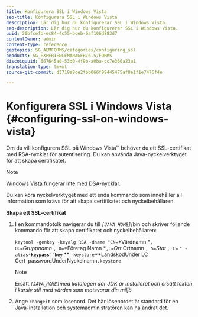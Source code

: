 ```yaml
---
title: Konfigurera SSL i Windows Vista
seo-title: Konfigurera SSL i Windows Vista
description: Lär dig hur du konfigurerar SSL i Windows Vista.
seo-description: Lär dig hur du konfigurerar SSL i Windows Vista.
uuid: 20bfcefb-ec84-4c55-bceb-6af106d883d7
contentOwner: admin
content-type: reference
geptopics: SG_AEMFORMS/categories/configuring_ssl
products: SG_EXPERIENCEMANAGER/6.5/FORMS
discoiquuid: 667645a0-53d0-4f9b-a0ba-cc7e366a23a1
translation-type: tm+mt
source-git-commit: d3719a9ce2fbb066f99445475af8e1f1e7476f4e

---
```



# Konfigurera SSL i Windows Vista {#configuring-ssl-on-windows-vista}

Om du vill konfigurera SSL på Windows Vista™ behöver du ett SSL-certifikat med RSA-nycklar för autentisering. Du kan använda Java-nyckelverktyget för att skapa certifikatet.

>[!NOTE]
>
>Windows Vista fungerar inte med DSA-nycklar.

Du kan köra nyckelverktyget med ett enda kommando som innehåller all information som krävs för att skapa certifikatet och nyckelbehållaren.

**Skapa ett SSL-certifikat**

1. I en kommandotolk navigerar du till *`[JAVA HOME]`*/bin och skriver följande kommando för att skapa certifikatet och nyckelbehållaren:

   `keytool -genkey -keyalg RSA -dname "CN=`*Värdnamn *`, OU=`*Gruppnamn* `, O=`*Företag Namn *`,L=`*Ort* Ortnamn `, S=`*Stat *`, C=`** `" -alias`**`-keypass``key`** ** `-keystore`**LandskodUnder LC Cert_passwordUnderNyckelnamn`.keystore`

   >[!NOTE]
   >
   >Ersätt *`[JAVA_HOME]`med katalogen där JDK är installerat och ersätt texten i kursiv stil med värden som motsvarar din miljö.*

1. Ange `changeit` som lösenord. Det här lösenordet är standard för en Java-installation och systemadministratören kan ha ändrat det.


